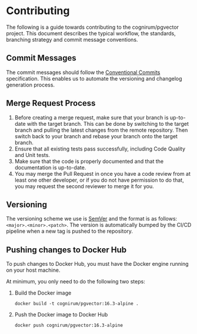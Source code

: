 # Contributing

The following is a guide towards contributing to the cognirum/pgvector project.
This document describes the typical workflow, the standards, branching strategy and commit message conventions.

## Commit Messages

The commit messages should follow the [Conventional Commits](https://www.conventionalcommits.org/en/v1.0.0/)
specification. This enables us to automate the versioning and changelog generation process.

## Merge Request Process

1. Before creating a merge request, make sure that your branch is up-to-date with the target branch.
   This can be done by switching to the target branch and pulling the latest changes from the remote
   repository. Then switch back to your branch and rebase your branch onto the target branch.
2. Ensure that all existing tests pass successfully, including Code Quality and Unit tests.
3. Make sure that the code is properly documented and that the documentation is up-to-date.
4. You may merge the Pull Request in once you have a code review from at least one other developer,
   or if you do not have permission to do that, you may request the second reviewer to merge it for you.

## Versioning

The versioning scheme we use is [SemVer](http://semver.org/) and the format is as follows:
`<major>.<minor>.<patch>`.
The version is automatically bumped by the CI/CD pipeline when a new tag is pushed to the repository.

## Pushing changes to Docker Hub

To push changes to Docker Hub, you must have the Docker engine running on your host machine.

At minimum, you only need to do the following two steps:

1. Build the Docker image
   ```shell
   docker build -t cognirum/pgvector:16.3-alpine .
   ```
2. Push the Docker image to Docker Hub
   ```shell
   docker push cognirum/pgvector:16.3-alpine
   ```
